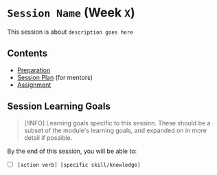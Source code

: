 # `Session Name` (Week `X`)

This session is about `description goes here`

## Contents
* [Preparation](./preparation.md)
* [Session Plan](./session-plan.md) (for mentors)
* [Assignment](./assignment.md)

## Session Learning Goals

> [!INFO]
> Learning goals specific to this session. These should be a subset of the module's learning goals, and expanded on in more detail if possible.

By the end of this session, you will be able to:
- [ ]  `[action verb] [specific skill/knowledge]`
